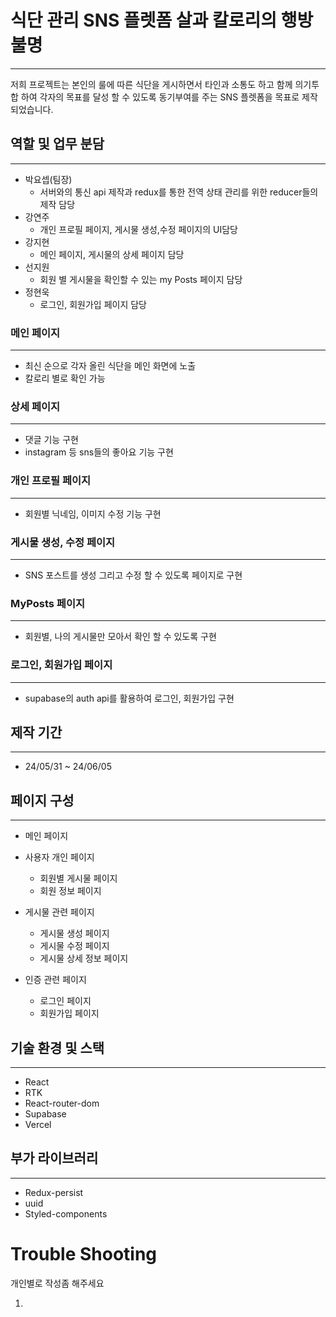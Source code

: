 # 식단 관리 SNS 플렛폼 살과 칼로리의 행방 불명

---

저희 프로젝트는 본인의 룰에 따른 식단을 게시하면서 타인과 소통도 하고 함께 의기투합 하여 각자의 목표를 달성 할 수 있도록 동기부여를 주는 SNS 플렛폼을 목표로 제작되었습니다.

## 역할 및 업무 분담

---

- 박요셉(팀장)
  - 서버와의 통신 api 제작과 redux를 통한 전역 상태 관리를 위한 reducer들의 제작 담당
- 강연주
  - 개인 프로필 페이지, 게시물 생성,수정 페이지의 UI담당
- 강지현
  - 메인 페이지, 게시물의 상세 페이지 담당
- 선지원
  - 회원 별 게시물을 확인할 수 있는 my Posts 페이지 담당
- 정현욱
  - 로그인, 회원가입 페이지 담당

### 메인 페이지

---

- 최신 순으로 각자 올린 식단을 메인 화면에 노출
- 칼로리 별로 확인 가능

### 상세 페이지

---

- 댓글 기능 구현
- instagram 등 sns들의 좋아요 기능 구현

### 개인 프로필 페이지

---

- 회원별 닉네임, 이미지 수정 기능 구현

### 게시물 생성, 수정 페이지

---

- SNS 포스트를 생성 그리고 수정 할 수 있도록 페이지로 구현

### MyPosts 페이지

---

- 회원별, 나의 게시물만 모아서 확인 할 수 있도록 구현

### 로그인, 회원가입 페이지

---

- supabase의 auth api를 활용하여 로그인, 회원가입 구현

## 제작 기간

---

- 24/05/31 ~ 24/06/05

## 페이지 구성

---

- 메인 페이지
- 사용자 개인 페이지

  - 회원별 게시물 페이지
  - 회원 정보 페이지

- 게시물 관련 페이지

  - 게시물 생성 페이지
  - 게시물 수정 페이지
  - 게시물 상세 정보 페이지

- 인증 관련 페이지
  - 로그인 페이지
  - 회원가입 페이지

## 기술 환경 및 스택

---

- React
- RTK
- React-router-dom
- Supabase
- Vercel

## 부가 라이브러리

---

- Redux-persist
- uuid
- Styled-components

# Trouble Shooting

개인별로 작성좀 해주세요

1.
